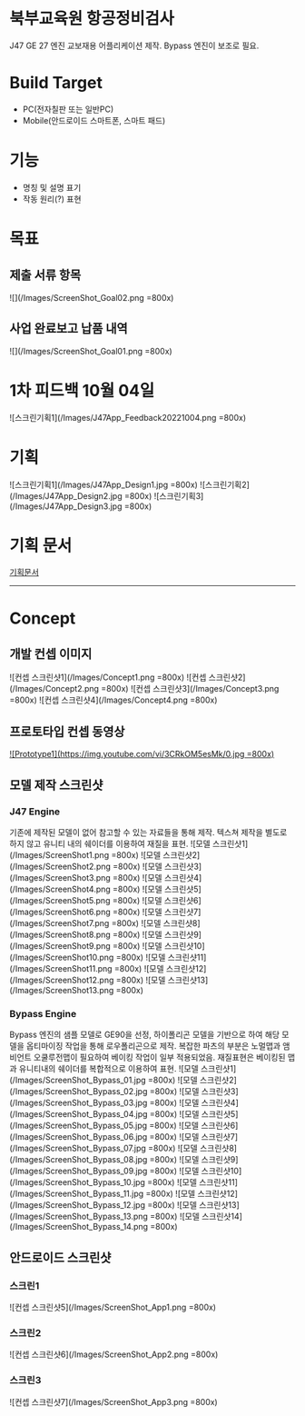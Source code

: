 # 북부교육원 항공정비검사 
J47 GE 27 엔진 교보재용 어플리케이션 제작. Bypass 엔진이 보조로 필요.

# Build Target
 - PC(전자칠판 또는 일반PC)
 - Mobile(안드로이드 스마트폰, 스마트 패드)

 # 기능
 - 명칭 및 설명 표기
 - 작동 원리(?) 표현

 # 목표
 ## 제출 서류 항목
![](/Images/ScreenShot_Goal02.png =800x) 
## 사업 완료보고 납품 내역
![](/Images/ScreenShot_Goal01.png =800x) 

 # 1차 피드백 10월 04일
![스크린기획1](/Images/J47App_Feedback20221004.png =800x) 

 # 기획
![스크린기획1](/Images/J47App_Design1.jpg =800x) 
![스크린기획2](/Images/J47App_Design2.jpg =800x) 
![스크린기획3](/Images/J47App_Design3.jpg =800x) 
 # 기획 문서
 [기획문서](https://docs.google.com/presentation/d/1E3KNydpBOJf71uIQQCZ4f8ObGIdu0ulQrKjT1Zt1_Og/edit#slide=id.g121f6602f58_1_4)
***
# Concept
## 개발 컨셉 이미지
![컨셉 스크린샷1](/Images/Concept1.png =800x)
![컨셉 스크린샷2](/Images/Concept2.png =800x)
![컨셉 스크린샷3](/Images/Concept3.png =800x)
![컨셉 스크린샷4](/Images/Concept4.png =800x)
## 프로토타입 컨셉 동영상
[![Prototype1](https://img.youtube.com/vi/3CRkOM5esMk/0.jpg =800x)](https://youtu.be/3CRkOM5esMk)

## 모델 제작 스크린샷
### J47 Engine
기존에 제작된 모델이 없어 참고할 수 있는 자료들을 통해 제작.
텍스쳐 제작을 별도로 하지 않고 유니티 내의 쉐이더를 이용하여 재질을 표현.
![모델 스크린샷1](/Images/ScreenShot1.png =800x)
![모델 스크린샷2](/Images/ScreenShot2.png =800x)
![모델 스크린샷3](/Images/ScreenShot3.png =800x)
![모델 스크린샷4](/Images/ScreenShot4.png =800x)
![모델 스크린샷5](/Images/ScreenShot5.png =800x)
![모델 스크린샷6](/Images/ScreenShot6.png =800x)
![모델 스크린샷7](/Images/ScreenShot7.png =800x)
![모델 스크린샷8](/Images/ScreenShot8.png =800x)
![모델 스크린샷9](/Images/ScreenShot9.png =800x)
![모델 스크린샷10](/Images/ScreenShot10.png =800x)
![모델 스크린샷11](/Images/ScreenShot11.png =800x)
![모델 스크린샷12](/Images/ScreenShot12.png =800x)
![모델 스크린샷13](/Images/ScreenShot13.png =800x)

### Bypass Engine
Bypass 엔진의 샘플 모델로 GE90을 선정, 하이폴리곤 모델을 기반으로 하여 해당 모델을 옵티마이징 작업을 통해 로우폴리곤으로 제작.
복잡한 파츠의 부분은 노멀맵과 앰비언트 오쿨루전맵이 필요하여 베이킹 작업이 일부 적용되었음. 재질표현은 베이킹된 맵과 유니티내의 쉐이더를 복합적으로 이용하여 표현.
![모델 스크린샷1](/Images/ScreenShot_Bypass_01.jpg =800x)
![모델 스크린샷2](/Images/ScreenShot_Bypass_02.jpg =800x)
![모델 스크린샷3](/Images/ScreenShot_Bypass_03.jpg =800x)
![모델 스크린샷4](/Images/ScreenShot_Bypass_04.jpg =800x)
![모델 스크린샷5](/Images/ScreenShot_Bypass_05.jpg =800x)
![모델 스크린샷6](/Images/ScreenShot_Bypass_06.jpg =800x)
![모델 스크린샷7](/Images/ScreenShot_Bypass_07.jpg =800x)
![모델 스크린샷8](/Images/ScreenShot_Bypass_08.jpg =800x)
![모델 스크린샷9](/Images/ScreenShot_Bypass_09.jpg =800x)
![모델 스크린샷10](/Images/ScreenShot_Bypass_10.jpg =800x)
![모델 스크린샷11](/Images/ScreenShot_Bypass_11.jpg =800x)
![모델 스크린샷12](/Images/ScreenShot_Bypass_12.jpg =800x)
![모델 스크린샷13](/Images/ScreenShot_Bypass_13.png =800x)
![모델 스크린샷14](/Images/ScreenShot_Bypass_14.png =800x)

## 안드로이드 스크린샷
### 스크린1
![컨셉 스크린샷5](/Images/ScreenShot_App1.png =800x)
### 스크린2
![컨셉 스크린샷6](/Images/ScreenShot_App2.png =800x)
### 스크린3
![컨셉 스크린샷7](/Images/ScreenShot_App3.png =800x)